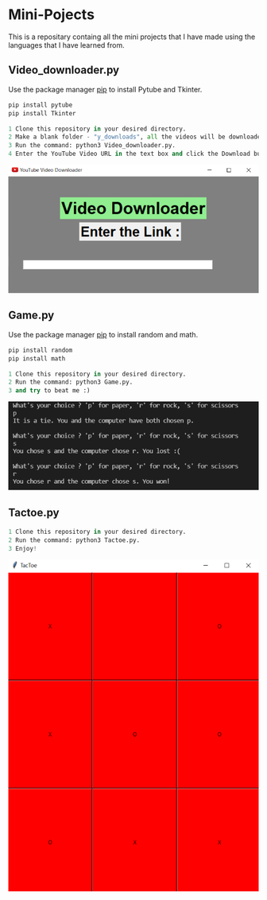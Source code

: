 # Mini-Pojects

This is a repositary containg all the mini projects that I have made using the languages that I have learned from.

## Video_downloader.py

Use the package manager [pip](https://pip.pypa.io/en/stable/) to install Pytube and  Tkinter.

```bash
pip install pytube
pip install Tkinter
```
```python
1 Clone this repository in your desired directory.
2 Make a blank folder - "y_downloads", all the videos will be downloaded and saved here.
3 Run the command: python3 Video_downloader.py.
4 Enter the YouTube Video URL in the text box and click the Download button.
```
<img src="images/downloadside.PNG"/>



## Game.py
Use the package manager [pip](https://pip.pypa.io/en/stable/) to install random and  math.

```bash
pip install random
pip install math
```
```python
1 Clone this repository in your desired directory.
2 Run the command: python3 Game.py.
3 and try to beat me :)
```
<img src="images/pending.png"/>



## Tactoe.py
```python
1 Clone this repository in your desired directory.
2 Run the command: python3 Tactoe.py.
3 Enjoy!
```
<img src="images/Tactoe.png"/>

